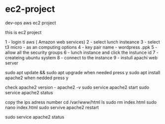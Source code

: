 # ec2-project
dev-ops aws ec2 project


this is ec2 project

1 - login ti aws ( Amazon web services)
2 - select lunch insteance
3 - select t3 micro - as an computing options
4 - key pair name - wordpress .ppk
5 - allow all the security groups
6 - lunch instance and click the instunce id
7 - createing ubuntu system
8 - connect to the instance
9 - instull apachi web server
 
sudo apt update && sudo apt upgrade
when needed press y
sudo apt install apache2
when nedded press y

check apache2 version - apache2 -v
sudo service apache2 start
sudo service apache2 status

copy the ips adress number
cd /var/www/html
ls
sudo rm index.html
sudo nano index.html
sudo servive apache2 restart


sudo service apache2 status


